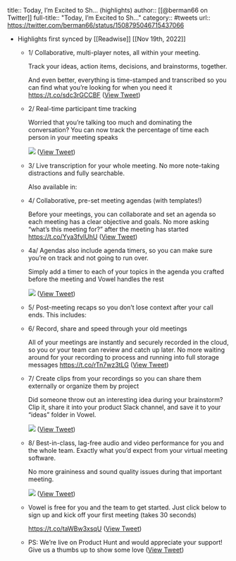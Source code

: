 title:: Today, I’m Excited to Sh... (highlights)
author:: [[@berman66 on Twitter]]
full-title:: "Today, I’m Excited to Sh..."
category:: #tweets
url:: https://twitter.com/berman66/status/1508795046715437066

- Highlights first synced by [[Readwise]] [[Nov 19th, 2022]]
	- 1/ Collaborative, multi-player notes, all within your meeting. 
	  
	  Track your ideas, action items, decisions, and brainstorms, together. 
	  
	  And even better, everything is time-stamped and transcribed so you can find what you’re looking for when you need it https://t.co/sdc3rGCCBF ([View Tweet](https://twitter.com/berman66/status/1508795064377561096))
	- 2/ Real-time participant time tracking
	  
	  Worried that you’re talking too much and dominating the conversation? You can now track the percentage of time each person in your meeting speaks 
	  
	  ![](https://pbs.twimg.com/media/FPBPpBHX0Agnsr6.jpg) ([View Tweet](https://twitter.com/berman66/status/1508795069490659332))
	- 3/ Live transcription for your whole meeting. No more note-taking distractions and fully searchable. 
	  
	  Also available in:
	- 4/ Collaborative, pre-set meeting agendas (with templates!)
	  
	  Before your meetings, you can collaborate and set an agenda so each meeting has a clear objective and goals. No more asking “what’s this meeting for?” after the meeting has started https://t.co/Yya3fvlUhU ([View Tweet](https://twitter.com/berman66/status/1508795098200485895))
	- 4a/ Agendas also include agenda timers, so you can make sure you’re on track and not going to run over.
	  
	  Simply add a timer to each of your topics in the agenda you crafted before the meeting and Vowel handles the rest 
	  
	  ![](https://pbs.twimg.com/media/FPBP8BRX0AU7rHD.jpg) ([View Tweet](https://twitter.com/berman66/status/1508795103221096448))
	- 5/ Post-meeting recaps so you don’t lose context after your call ends. This includes:
	- 6/ Record, share and speed through your old meetings
	  
	  All of your meetings are instantly and securely recorded in the cloud, so you or your team can review and catch up later. No more waiting around for your recording to process and running into full storage messages https://t.co/rTn7wz3tLG ([View Tweet](https://twitter.com/berman66/status/1508795125882888201))
	- 7/ Create clips from your recordings so you can share them externally or organize them by project
	  
	  Did someone throw out an interesting idea during your brainstorm? Clip it, share it into your product Slack channel, and save it to your “ideas” folder in Vowel. 
	  
	  ![](https://pbs.twimg.com/media/FPBQHGPX0AM9Q9Z.jpg) ([View Tweet](https://twitter.com/berman66/status/1508795130169462790))
	- 8/ Best-in-class, lag-free audio and video performance for you and the whole team. Exactly what you’d expect from your virtual meeting software. 
	  
	  No more graininess and sound quality issues during that important meeting. 
	  
	  ![](https://pbs.twimg.com/media/FPBQJ1cXwAkWow-.jpg) ([View Tweet](https://twitter.com/berman66/status/1508795136309923844))
	- Vowel is free for you and the team to get started. Just click below to sign up and kick off your first meeting (takes 30 seconds)
	  
	  https://t.co/taWBw3xsqU ([View Tweet](https://twitter.com/berman66/status/1508795139187220489))
	- PS: We’re live on Product Hunt and would appreciate your support! Give us a thumbs up to show some love ([View Tweet](https://twitter.com/berman66/status/1508795140651028491))